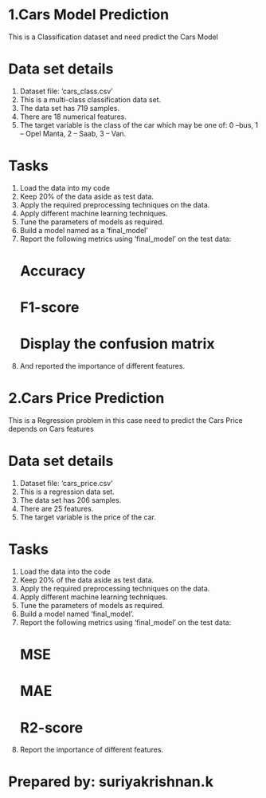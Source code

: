 # 1.Cars Model Prediction
This is a Classification dataset and need predict the Cars Model
# Data set details
1. Dataset file: ‘cars_class.csv’
2. This is a multi-class classification data set.
3. The data set has 719 samples.
4. There are 18 numerical features.
5. The target variable is the class of the car which may be one of: 0 –bus, 1 – Opel Manta, 2 – Saab, 3 – Van.
# Tasks
1. Load the data into my code 
2. Keep 20% of the data aside as test data.
3. Apply the required preprocessing techniques on the data.
4. Apply different machine learning techniques.
5. Tune the parameters of models as required.
6. Build a model named as a ‘final_model’
7. Report the following metrics using ‘final_model’ on the test data:
    # Accuracy
    # F1-score
    # Display the confusion matrix
8. And reported the importance of different features.

# 2.Cars Price Prediction
This is a Regression problem in this case need to predict the Cars Price depends on Cars features
# Data set details
1. Dataset file: ‘cars_price.csv’
2. This is a regression data set.
2. The data set has 206 samples.
3. There are 25 features.
4. The target variable is the price of the car.
# Tasks
1. Load the data into the code
2. Keep 20% of the data aside as test data.
3. Apply the required preprocessing techniques on the data.
4. Apply different machine learning techniques.
5. Tune the parameters of models as required.
6. Build a model named ‘final_model’.
7. Report the following metrics using ‘final_model’ on the test data:
    # MSE
    # MAE
    # R2-score
8. Report the importance of different features.

# Prepared by: suriyakrishnan.k 
